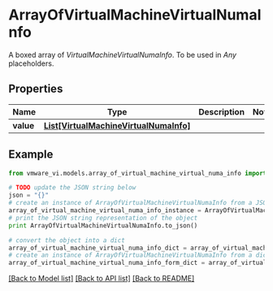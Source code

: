 # ArrayOfVirtualMachineVirtualNumaInfo

A boxed array of *VirtualMachineVirtualNumaInfo*. To be used in *Any* placeholders. 

## Properties
Name | Type | Description | Notes
------------ | ------------- | ------------- | -------------
**value** | [**List[VirtualMachineVirtualNumaInfo]**](VirtualMachineVirtualNumaInfo.md) |  | 

## Example

```python
from vmware_vi.models.array_of_virtual_machine_virtual_numa_info import ArrayOfVirtualMachineVirtualNumaInfo

# TODO update the JSON string below
json = "{}"
# create an instance of ArrayOfVirtualMachineVirtualNumaInfo from a JSON string
array_of_virtual_machine_virtual_numa_info_instance = ArrayOfVirtualMachineVirtualNumaInfo.from_json(json)
# print the JSON string representation of the object
print ArrayOfVirtualMachineVirtualNumaInfo.to_json()

# convert the object into a dict
array_of_virtual_machine_virtual_numa_info_dict = array_of_virtual_machine_virtual_numa_info_instance.to_dict()
# create an instance of ArrayOfVirtualMachineVirtualNumaInfo from a dict
array_of_virtual_machine_virtual_numa_info_form_dict = array_of_virtual_machine_virtual_numa_info.from_dict(array_of_virtual_machine_virtual_numa_info_dict)
```
[[Back to Model list]](../README.md#documentation-for-models) [[Back to API list]](../README.md#documentation-for-api-endpoints) [[Back to README]](../README.md)


